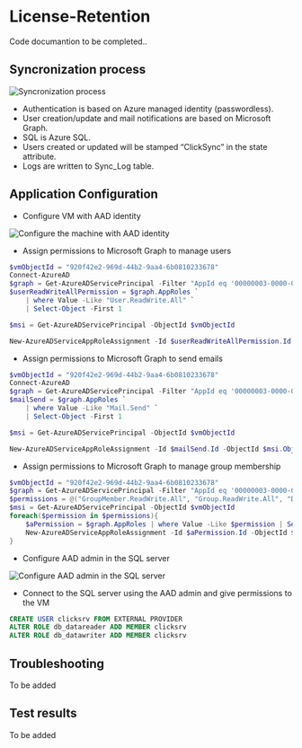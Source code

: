 # License-Retention
Code documantion to be completed..

## Syncronization process
![Syncronization process](https://i.imgur.com/nSNz91J.jpgif)

*	Authentication is based on Azure managed identity (passwordless).
*	User creation/update and mail notifications are based on Microsoft Graph.
*	SQL is Azure SQL.
*	Users created or updated will be stamped “ClickSync” in the state attribute.
*	Logs are written to Sync_Log table.


## Application Configuration
* Configure VM with AAD identity

![Configure the machine with AAD identity](https://i.imgur.com/z4iwORN.jpg)

* Assign permissions to Microsoft Graph to manage users

```powershell
$vmObjectId = "920f42e2-969d-44b2-9aa4-6b0810233678"
Connect-AzureAD
$graph = Get-AzureADServicePrincipal -Filter "AppId eq '00000003-0000-0000-c000-000000000000'"
$userReadWriteAllPermission = $graph.AppRoles `
    | where Value -Like "User.ReadWrite.All" `
    | Select-Object -First 1

$msi = Get-AzureADServicePrincipal -ObjectId $vmObjectId

New-AzureADServiceAppRoleAssignment -Id $userReadWriteAllPermission.Id -ObjectId $msi.ObjectId -PrincipalId $msi.ObjectId -ResourceId $graph.ObjectId  

```

* Assign permissions to Microsoft Graph to send emails

```powershell
$vmObjectId = "920f42e2-969d-44b2-9aa4-6b0810233678"
Connect-AzureAD
$graph = Get-AzureADServicePrincipal -Filter "AppId eq '00000003-0000-0000-c000-000000000000'"
$mailSend = $graph.AppRoles `
    | where Value -Like "Mail.Send" `
    | Select-Object -First 1

$msi = Get-AzureADServicePrincipal -ObjectId $vmObjectId

New-AzureADServiceAppRoleAssignment -Id $mailSend.Id -ObjectId $msi.ObjectId -PrincipalId $msi.ObjectId -ResourceId $graph.ObjectId 

```

* Assign permissions to Microsoft Graph to manage group membership

```powershell
$vmObjectId = "920f42e2-969d-44b2-9aa4-6b0810233678"
$graph = Get-AzureADServicePrincipal -Filter "AppId eq '00000003-0000-0000-c000-000000000000'"
$permissions = @("GroupMember.ReadWrite.All", "Group.ReadWrite.All", "Directory.ReadWrite.All")
$msi = Get-AzureADServicePrincipal -ObjectId $vmObjectId
foreach($permission in $permissions){
    $aPermission = $graph.AppRoles | where Value -Like $permission | Select-Object -First 1
    New-AzureADServiceAppRoleAssignment -Id $aPermission.Id -ObjectId $msi.ObjectId -PrincipalId $msi.ObjectId -ResourceId $graph.ObjectId 
} 

```

* Configure AAD admin in the SQL server 

![Configure AAD admin in the SQL server ](https://i.imgur.com/DRkKgNR.png_)

* Connect to the SQL server using the AAD admin and give permissions to the VM

```sql
CREATE USER clicksrv FROM EXTERNAL PROVIDER
ALTER ROLE db_datareader ADD MEMBER clicksrv
ALTER ROLE db_datawriter ADD MEMBER clicksrv

```

## Troubleshooting
To be added

## Test results
To be added
